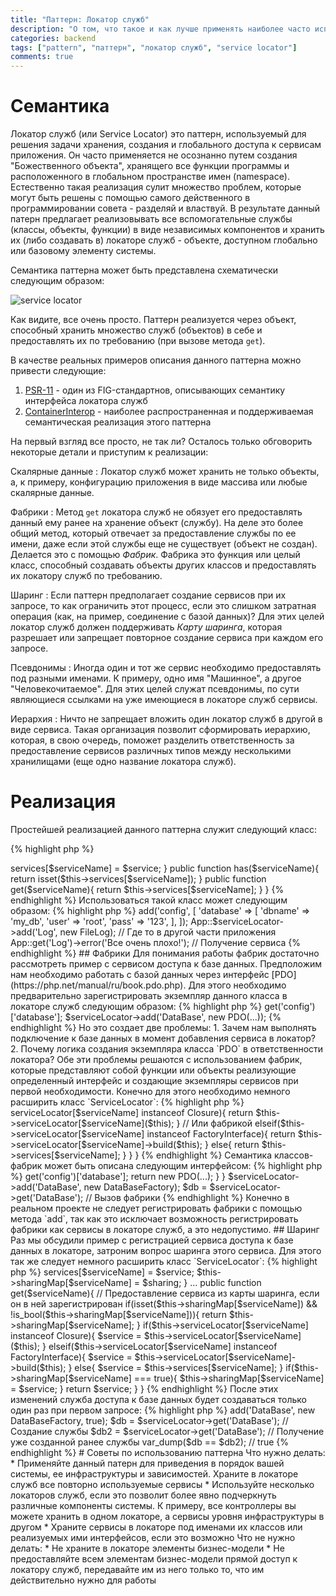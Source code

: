```yaml
---
title: "Паттерн: Локатор служб"
description: "О том, что такое и как лучше применять наиболее часто используемый (по мнению автора) паттерн..."
categories: backend
tags: ["pattern", "паттерн", "локатор служб", "service locator"]
comments: true
---
```

# Семантика
Локатор служб (или Service Locator) это паттерн, используемый для решения задачи хранения, создания и глобального доступа к сервисам приложения. Он часто применяется не осознанно путем создания "Божественного объекта", хранящего все функции программы и расположенного в глобальном пространстве имен (namespace). Естественно такая реализация сулит множество проблем, которые могут быть решены с помощью самого действенного в программировании совета - разделяй и властвуй. В результате данный патерн предлагает реализовывать все вспомогательные службы (классы, объекты, функции) в виде независимых компонентов и хранить их (либо создавать в) локаторе служб - объекте, доступном глобально или базовому элементу системы.

Семантика паттерна может быть представлена схематически следующим образом:

![service locator](https://www.plantuml.com/plantuml/png/oymhIIrAIqnELGXEBIhBJ4xroKzEBCalyeI9LtCfA6Ga5ciKGwJz4dDJDO52wQabg4ArN5p9EOd5nMZcWBJhAa1L5dC1UOafASWwTM2IciHRX6g5WcvfWMwD7IuF0000 "Локатор служб")

Как видите, все очень просто. Паттерн реализуется через объект, способный хранить множество служб (объектов) в себе и предоставлять их по требованию (при вызове метода `get`).

В качестве реальных примеров описания данного паттерна можно привести следующие:

1. [PSR-11](https://github.com/php-fig/fig-standards/blob/master/proposed/container.md#2-interfaces) - один из FIG-стандартнов, описывающих семантику интерфейса локатора служб
2. [ContainerInterop](https://github.com/container-interop/container-interop) - наиболее распространенная и поддерживаемая семантическая реализация этого паттерна

На первый взгляд все просто, не так ли? Осталось только обговорить некоторые детали и приступим к реализации:

Скалярные данные
: Локатор служб может хранить не только объекты, а, к примеру, конфигурацию приложения в виде массива или любые скалярные данные.

Фабрики
: Метод `get` локатора служб не обязует его предоставлять данный ему ранее на хранение объект (службу). На деле это более общий метод, который отвечает за предоставление службы по ее имени, даже если этой службы еще не существует (объект не создан). Делается это с помощью _Фабрик_. Фабрика это функция или целый класс, способный создавать объекты других классов и предоставлять их локатору служб по требованию.

Шаринг
: Если паттерн предполагает создание сервисов при их запросе, то как ограничить этот процесс, если это слишком затратная операция (как, на пример, соединение с базой данных)? Для этих целей локатор служб должен поддерживать _Карту шаринга_, которая разрешает или запрещает повторное создание сервиса при каждом его запросе.

Псевдонимы
: Иногда один и тот же сервис необходимо предоставлять под разными именами. К примеру, одно имя "Машинное", а другое "Человекочитаемое". Для этих целей служат псевдонимы, по сути являющиеся ссылками на уже имеющиеся в локаторе служб сервисы.

Иерархия
: Ничто не запрещает вложить один локатор служб в другой в виде сервиса. Такая организация позволит сформировать иерархию, которая, в свою очередь, поможет разделить ответственность за предоставление сервисов различных типов между несколькими хранилищами (еще одно название локатора служб).

# Реализация
Простейшей реализацией данного паттерна служит следующий класс:

{% highlight php %}
<?php
class ServiceLocator{
  private $services = [];

  public function add($serviceName, $service){
    $this->services[$serviceName] = $service;
  }

  public function has($serviceName){
    return isset($this->services[$serviceName]);
  }

  public function get($serviceName){
    return $this->services[$serviceName];
  }
}
{% endhighlight %}

Использоваться такой класс может следующим образом:

{% highlight php %}
<?php
class App{
  public static $serviceLocator;

  ...
}

App::$serviceLocator = new ServiceLocator;

// Регистрация сервисов

App::$serviceLocator->add('config', [
  'database' => [
    'dbname' => 'my_db',
    'user' => 'root',
    'pass' => '123',
  ],
]);
App::$serviceLocator->add('Log', new FileLog);

// Где то в другой части приложения

App::get('Log')->error('Все очень плохо!'); // Получение сервиса
{% endhighlight %}

## Фабрики
Для понимания работы фабрик достаточно рассмотреть пример с сервисом доступа к базе данных. Предположим нам необходимо работать с базой данных через интерфейс [PDO](https://php.net/manual/ru/book.pdo.php). Для этого необходимо предварительно зарегистрировать экземпляр данного класса в локаторе служб следующим образом:

{% highlight php %}
<?php
$dbConfig = $serviceLocator->get('config')['database'];
$serviceLocator->add('DataBase', new PDO(...));
{% endhighlight %}

Но это создает две проблемы:

1. Зачем нам выполнять подключение к базе данных в момент добавления сервиса в локатор?
2. Почему логика создания экземпляра класса `PDO` в ответственности локатора?

Обе эти проблемы решаются с использованием фабрик, которые представляют собой функции или объекты реализующие определенный интерфейс и создающие экземпляры сервисов при первой необходимости. Конечно для этого необходимо немного расширить класс `ServiceLocator`:

{% highlight php %}
<?php
class ServiceLocator{
  ...

  public function get($serviceName){
    // Если сервис является анонимной функцией

    if($this->serviceLocator[$serviceName] instanceof Closure){
      return $this->serviceLocator[$serviceName]($this);
    }

    // Или фабрикой

    elseif($this->serviceLocator[$serviceName] instanceof FactoryInterface){
      return $this->serviceLocator[$serviceName]->build($this);
    }
    else{
      return $this->services[$serviceName];
    }
  }
}
{% endhighlight %}

Семантика классов-фабрик может быть описана следующим интерфейсом:

{% highlight php %}
<?php
interface FactoryInterface{
  public function build(ServiceLocatorInterface $serviceLocator);
}
{% endhighlight %}

После эти небольших правок можно инкапсулировать логику создания экземпляра доступа к базе данных в фабрику:

{% highlight php %}
<?php
class DataBaseFactory implements FactoryInterface{
  public function build(ServiceLocatorInterface $serviceLocator){
    $config = $serviceLocator->get('config')['database'];
    return new PDO(...);
  }
}

$serviceLocator->add('DataBase', new DataBaseFactory);

$db = $serviceLocator->get('DataBase'); // Вызов фабрики
{% endhighlight %}

Конечно в реальном проекте не следует регистрировать фабрики с помощью метода `add`, так как это исключает возможность регистрировать фабрики как сервисы в локаторе служб, а это недопустимо.

## Шаринг
Раз мы обсудили пример с регистрацией сервиса доступа к базе данных в локаторе, затроним вопрос шаринга этого сервиса. Для этого так же следует немного расширить класс `ServiceLocator`:

{% highlight php %}
<?php
class ServiceLocator{
  private $services = [];

  private $sharingMap = [];

  public function add($serviceName, $service, $sharing){
    $this->services[$serviceName] = $service;
    $this->sharingMap[$serviceName] = $sharing;
  }

  ...

  public function get($serviceName){
    // Предоставление сервиса из карты шаринга, если он в ней зарегистрирован

    if(isset($this->sharingMap[$serviceName]) && !is_bool($this->sharingMap[$serviceName])){
      return $this->sharingMap[$serviceName];
    }

    if($this->serviceLocator[$serviceName] instanceof Closure){
      $service = $this->serviceLocator[$serviceName]($this);
    }
    elseif($this->serviceLocator[$serviceName] instanceof FactoryInterface){
      $service = $this->serviceLocator[$serviceName]->build($this);
    }
    else{
      $service = $this->services[$serviceName];
    }

    if($this->sharingMap[$serviceName] === true){
      $this->sharingMap[$serviceName] = $service;
    }

    return $service;
  }
}
{% endhighlight %}

После этих изменений служба доступа к базе данных будет создаваться только один раз при первом запросе:

{% highlight php %}
<?php
$serviceLocator->add('DataBase', new DataBaseFactory, true);

$db = $serviceLocator->get('DataBase'); // Создание службы

$db2 = $serviceLocator->get('DataBase'); // Получение уже созданной ранее службы

var_dump($db == $db2); // true
{% endhighlight %}

# Советы по использованию паттерна

Что нужно делать:

* Применяйте данный патерн для приведения в порядок вашей системы, ее инфраструктуры и зависимостей. Храните в локаторе служб все повторно используемые сервисы
* Используйте несколько локаторов служб, если это позволит более явно подчеркнуть различные компоненты системы. К примеру, все контроллеры вы можете хранить в одном локаторе, а сервисы уровня инфраструктуры в другом
* Храните сервисы в локаторе под именами их классов или реализуемых ими интерфейсов, если это возможно

Что не нужно делать:

* Не храните в локаторе элементы бизнес-модели
* Не предоставляйте всем элементам бизнес-модели прямой доступ к локатору служб, передавайте им из него только то, что им действительно нужно для работы
